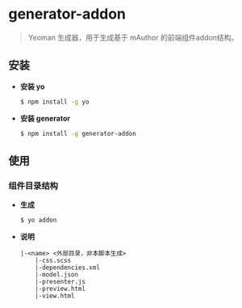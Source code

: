 # generator-addon


> Yeoman 生成器，用于生成基于 mAuthor 的前端组件addon结构。


## 安装

- **安装 yo**

    ```bash
    $ npm install -g yo
    ```

- **安装 generator**

    ```bash
    $ npm install -g generator-addon
    ```

## 使用

### 组件目录结构

- **生成**

    ```bash
    $ yo addon
    ```

- **说明**

    ```
    |-<name> <外部目录，非本脚本生成>
        |-css.scss
        |-dependencies.xml
        |-model.json
        |-presenter.js
        |-preview.html
        |-view.html
    ```
